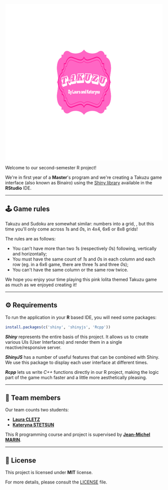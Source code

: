 <img src="www/title.png" 
        alt="Title" 
        width="900" 
        height="500" 
        style="display: block; margin: 0 auto;" />

Welcome to our second-semester R project!

We're in first year of a **Master**'s program and we're creating a Takuzu game interface (also known as Binairo) using the [Shiny library](https://github.com/rstudio/shiny) available in the **RStudio** IDE.

---

## 🕹️ Game rules

Takuzu and Sudoku are somewhat similar: numbers into a grid, , but this time you'll only come across *1*s and *0*s, in 4x4, 6x6 or 8x8 grids!

The rules are as follows:
- You can't have more than two *1*s (respectively *0*s) following, vertically and horizontally;
- You must have the same count of *1*s and *0*s in each column and each row (eg. in a 6x6 game, there are three *1*s and three *0*s);
- You can't have the same column or the same row twice.

We hope you enjoy your time playing this pink lolita themed Takuzu game as much as we enjoyed creating it!

---

## ⚙️ Requirements

To run the application in your **R** based IDE, you will need some packages:
```r
install.packages(c('shiny', 'shinyjs', 'Rcpp'))
```
***Shiny*** represents the entire basis of this project. It allows us to create various UIs (User Interfaces) and render them in a single reactive/responsive server.

***ShinyJS*** has a number of useful features that can be combined with Shiny. We use this package to display each user interface at different times.

***Rcpp*** lets us write *C++* functions directly in our R project, making the logic part of the game much faster and a little more aesthetically pleasing.

---

## 🧮 Team members

Our team counts two students:
- [**Laura CLETZ**](https://github.com/lcletz)
- [**Kateryna STETSUN**](https://github.com/KatyaStetsun)
 
This R programming course and project is supervised by [**Jean-Michel MARIN**](https://imag.umontpellier.fr/~marin/).

---

## 📄 License 

This project is licensed under **MIT** license.  

For more details, please consult the [LICENSE](https://github.com/KatyaStetsun/Takuzu_game/blob/main/LICENSE) file.  
